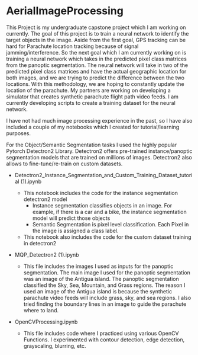 # AerialImageProcessing

This Project is my undergraduate capstone project which I am working on currently. The goal of this project is to train a neural network to identify the target objects in the image. Aside from the first goal, GPS tracking can be hard for Parachute location tracking because of signal jamming/interference. So the next goal which I am currently working on is training a neural network which takes in the predicted pixel class matrices from the panoptic segmentation. The neural network will take in two of the predicted pixel class matrices and have the actual geographic location for both images, and we are trying to predict the difference between the two locations. With this methodology, we are hoping to constantly update the location of the parachute. My partners are working on developing a simulator that creates synthetic parachute flight path video feeds. I am currently developing scripts to create a training dataset for the neural network.

I have not had much image processing experience in the past, so I have also included a couple of my notebooks which I created for tutorial/learning purposes.

For the Object/Semantic Segmentation tasks I used the highly popular Pytorch Detectron2 Library. Detectron2 offers pre-trained instance/panoptic segmentation models that are trained on millions of images. Detectron2 also allows to fine-tune/re-train on custom datasets.

- Detectron2_Instance_Segmentation_and_Custom_Training_Dataset_tutorial (1).ipynb
  - This notebook includes the code for the instance segmentation detectron2 model
    - Instance segmentation classifies objects in an image. For example, if there is a car and a bike, the instance segmentation model will predict those objects
    - Semantic Segmentation is pixel level classification. Each Pixel in the image is assigned a class label.
  - This notebook also includes the code for the custom dataset training in detectron2
  
- MQP_Detectron2 (1).ipynb
  - This file includes the images I used as inputs for the panoptic segmentation. The main image I used for the panoptic segmentation was an image of the Antigua island. The panoptic segmentation classified the Sky, Sea, Mountain, and Grass regions. The reason I used an image of the Antigua island is because the synthetic parachute video feeds will include grass, sky, and sea regions. I also tried finding the boundary lines in an image to guide the parachute where to land.
  
- OpenCVProcessing.ipynb
  - This file includes code where I practiced using various OpenCV Functions. I experimented with contour detection, edge detection, grayscaling, blurring, etc.
